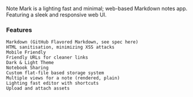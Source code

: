 Note Mark is a lighting fast and minimal; web-based Markdown notes app. Featuring a sleek and responsive web UI.

### Features

    Markdown (GitHub Flavored Markdown, see spec here)
    HTML sanitisation, minimizing XSS attacks
    Mobile Friendly
    Friendly URLs for cleaner links
    Dark & Light Theme
    Notebook Sharing
    Custom flat-file based storage system
    Multiple views for a note (rendered, plain)
    Lighting fast editor with shortcuts
    Upload and attach assets
